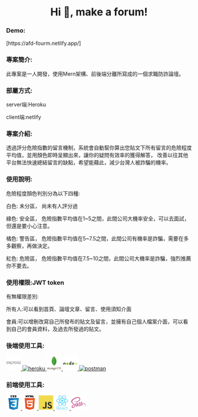 <h1 align="center">Hi 👋, make a forum!</h1>

<h3 align="left" >Demo:</h3>
[https://afd-fourm.netlify.app/]

<h3 align="left">專案簡介:</h3>
<p align="left">此專案是一人開發，使用Mern架構、前後端分離所寫成的一個求職防詐論壇。</p>

<h3 align="left">部屬方式:</h3>
<p align="left">server端:Heroku</p>
<p align="left">client端:netlify</p>

<h3 align="left">專案介紹:</h3>
<p align="left">透過評分危險指數的留言機制，系統會自動幫你算出您貼文下所有留言的危險程度平均值，並用顏色即時呈顯出來，讓你的疑問有效率的獲得解答， 改善以往其他平台無法快速總結留言的缺點，希望能藉此，減少台灣人被詐騙的機率。</p>

<h3 align="left">使用說明:</h3>
<p align="left">危險程度顏色判別分為以下四種:</p>
<p align="left">白色: 未分區， 尚未有人評分過</p>
<p align="left">綠色: 安全區， 危險指數平均值在1~5之間，此間公司大機率安全，可以去面試，但還是要小心注意。</p>
<p align="left">橘色: 警告區， 危險指數平均值在5~7.5之間，此間公司有機率是詐騙，需要在多多觀察，再做決定。</p>
<p align="left">紅色: 危險區， 危險指數平均值在7.5~10之間，此間公司大機率是詐騙，強烈推薦你不要去。</p>


<h3 align="left">使用權限:JWT token</h3>
<p align="left">有無權限差別:</p>
<p align="left">所有人:可以看到首頁、論壇文章、留言、使用須知介面</p>
<p align="left">會員:可以增刪改寫自己所發布的貼文及留言，並擁有自己個人檔案介面，可以看到自己的會員資料，及過去所發過的貼文。</p>

<h3 align="left">後端使用工具:</h3>
<p align="left"> <a href="https://expressjs.com" target="_blank" rel="noreferrer"> <img src="https://raw.githubusercontent.com/devicons/devicon/master/icons/express/express-original-wordmark.svg" alt="express" width="40" height="40"/> </a> <a href="https://heroku.com" target="_blank" rel="noreferrer"> <img src="https://www.vectorlogo.zone/logos/heroku/heroku-icon.svg" alt="heroku" width="40" height="40"/> </a> <a href="https://www.mongodb.com/" target="_blank" rel="noreferrer"> <img src="https://raw.githubusercontent.com/devicons/devicon/master/icons/mongodb/mongodb-original-wordmark.svg" alt="mongodb" width="40" height="40"/> </a> <a href="https://nodejs.org" target="_blank" rel="noreferrer"> <img src="https://raw.githubusercontent.com/devicons/devicon/master/icons/nodejs/nodejs-original-wordmark.svg" alt="nodejs" width="40" height="40"/> </a> <a href="https://postman.com" target="_blank" rel="noreferrer"> <img src="https://www.vectorlogo.zone/logos/getpostman/getpostman-icon.svg" alt="postman" width="40" height="40"/> </a> </p>

<h3 align="left">前端使用工具:</h3>
<p align="left"> <a href="https://www.w3schools.com/css/" target="_blank" rel="noreferrer"> <img src="https://raw.githubusercontent.com/devicons/devicon/master/icons/css3/css3-original-wordmark.svg" alt="css3" width="40" height="40"/> </a> <a href="https://heroku.com" target="_blank" rel="noreferrer"> <img src="https://raw.githubusercontent.com/devicons/devicon/master/icons/html5/html5-original-wordmark.svg" alt="html5" width="40" height="40"/> </a> <a href="https://developer.mozilla.org/en-US/docs/Web/JavaScript" target="_blank" rel="noreferrer"> <img src="https://raw.githubusercontent.com/devicons/devicon/master/icons/javascript/javascript-original.svg" alt="javascript" width="40" height="40"/> </a> <a href="https://reactjs.org/" target="_blank" rel="noreferrer"> <img src="https://raw.githubusercontent.com/devicons/devicon/master/icons/react/react-original-wordmark.svg" alt="react" width="40" height="40"/> </a> <a href="https://sass-lang.com" target="_blank" rel="noreferrer"> <img src="https://raw.githubusercontent.com/devicons/devicon/master/icons/sass/sass-original.svg" alt="sass" width="40" height="40"/> </a> </p>

